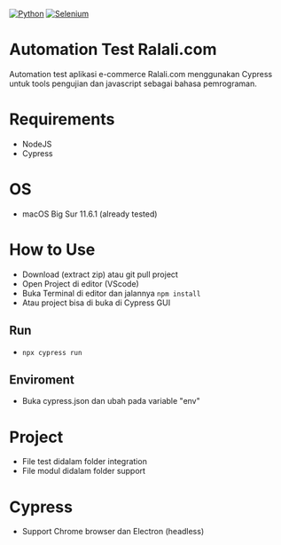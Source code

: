 [![Python](https://img.shields.io/badge/Cypress-3.1.5-green.svg)](https://www.cypress.io/)
[![Selenium](https://img.shields.io/badge/JavaScript-yellow.svg)](https://www.javascript.com/)

# Automation Test Ralali.com
Automation test aplikasi e-commerce Ralali.com menggunakan Cypress untuk tools pengujian dan javascript sebagai bahasa pemrograman.

# Requirements
- NodeJS
- Cypress

# OS
- macOS Big Sur 11.6.1 (already tested)

# How to Use
- Download (extract zip) atau git pull project
- Open Project di editor (VScode)
- Buka Terminal di editor dan jalannya `npm install`
- Atau project bisa di buka di Cypress GUI

## Run
- `npx cypress run`

## Enviroment
- Buka cypress.json dan ubah pada variable "env"

# Project
- File test didalam folder integration
- File modul didalam folder support

# Cypress
- Support Chrome browser dan Electron (headless)
